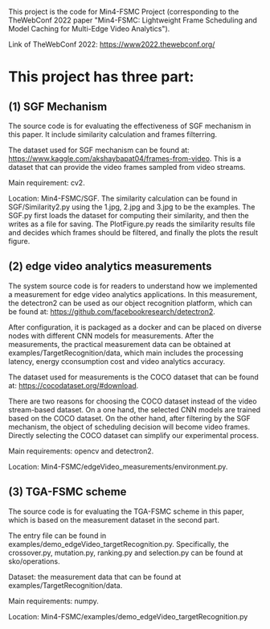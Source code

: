 This project is the code for Min4-FSMC Project (corresponding to the TheWebConf 2022 paper "Min4-FSMC: Lightweight Frame Scheduling and Model Caching
for Multi-Edge Video Analytics").

Link of TheWebConf 2022: https://www2022.thewebconf.org/   

# This project has three part:  

## (1) SGF Mechanism

The source code is for evaluating the effectiveness of SGF mechanism in this paper. It include similarity calculation and frames filterring.

The dataset used for SGF mechanism can be found at: https://www.kaggle.com/akshaybapat04/frames-from-video. This is a dataset that can provide the video frames sampled from video streams.

Main requirement: cv2. 

Location: Min4-FSMC/SGF. The similarity calculation can be found in SGF/Similarity2.py using the 1.jpg, 2.jpg and 3.jpg to be the examples. The SGF.py first loads the dataset for computing their similarity, and then the writes as a file for saving. The PlotFigure.py reads the similarity results file and decides which frames should be filtered, and finally the plots the result figure.

## (2) edge video analytics measurements

The system source code is for readers to understand how we implemented a measurement for edge video analytics applications. In this measurement, the detectron2 can be used as our object recognition platform, which can be found at: https://github.com/facebookresearch/detectron2. 

After configuration, it is packaged as a docker and can be placed on diverse nodes with different CNN models for measurements. After the measurements, the practical measurement data can be obtained at examples/TargetRecognition/data, which main includes the processing latency, energy cconsumption cost and video analytics accuracy.

The dataset used for measurements is the COCO dataset that can be found at: https://cocodataset.org/#download.

There are two reasons for choosing the COCO dataset instead of the video stream-based dataset. On a one hand, the selected CNN models are trained based on the COCO dataset. On the other hand, after filtering by the SGF mechanism, the object of scheduling decision will become video frames. Directly selecting the COCO dataset can simplify our experimental process.

Main requirements: opencv and detectron2.

Location: Min4-FSMC/edgeVideo_measurements/environment.py.

## (3) TGA-FSMC scheme

The source code is for evaluating the TGA-FSMC scheme in this paper, which is based on the measurement dataset in the second part.

The entry file can be found in examples/demo_edgeVideo_targetRecognition.py. Specifically, the crossover.py, mutation.py, ranking.py and selection.py can be found at sko/operations.

Dataset: the measurement data that can be found at examples/TargetRecognition/data.

Main requirements: numpy.

Location: Min4-FSMC/examples/demo_edgeVideo_targetRecognition.py






   
   
   
   

